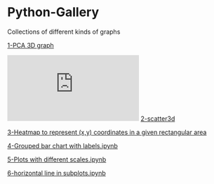 # Python-Gallery
Collections of different kinds of graphs

[1-PCA 3D graph](https://github.com/kikyo91/Python-Gallery/blob/master/1-PCA%203D%20graph.ipynb)

![plot](https://github.com/kikyo91/Python-Gallery/blob/master/HelpPlots/1_pca_3d.pdf)
[2-scatter3d](https://github.com/kikyo91/Python-Gallery/blob/master/2-scatter3d.ipynb)

[3-Heatmap to represent (x,y) coordinates in a given rectangular area](https://github.com/kikyo91/Python-Gallery/blob/master/3-Heatmap%20to%20represent%20(x%2Cy)%20coordinates%20in%20a%20given%20rectangular%20area.ipynb)

[4-Grouped bar chart with labels.ipynb](https://github.com/kikyo91/Python-Gallery/blob/master/4-Grouped%20bar%20chart%20with%20labels.ipynb)

[5-Plots with different scales.ipynb](https://github.com/kikyo91/Python-Gallery/blob/master/5-Plots%20with%20different%20scales.ipynb)

[6-horizontal line in subplots.ipynb](https://github.com/kikyo91/Python-Gallery/blob/master/6-horizontal%20line%20in%20subplots.ipynb)
